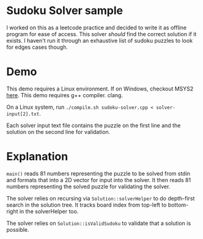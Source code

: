 # Sudoku Solver sample
I worked on this as a leetcode practice and decided to write it as offline
program for ease of access. This solver *should* find the correct solution if
it exists. I haven't run it through an exhaustive list of sudoku puzzles to
look for edges cases though.

# Demo
This demo requires a Linux environment. If on Windows, checkout MSYS2
[here](https://www.msys2.org/). This demo requires g++ compiler.
clang.

On a Linux system, run `./compile.sh sudoku-solver.cpp < solver-input[2].txt`.

Each solver input text file contains the puzzle on the first line and the
solution on the second line for validation.

# Explanation
`main()` reads 81 numbers representing the puzzle to be solved from stdin and formats that into a 2D vector for
input into the solver. It then reads 81 numbers representing the solved puzzle
for validating the solver.

The solver relies on recursing via `Solution::solverHelper` to do depth-first
search in the solution tree.  It tracks board index from top-left to
bottom-right in the solverHelper too.

The solver relies on `Solution::isValidSudoku` to validate that a solution is possible.

